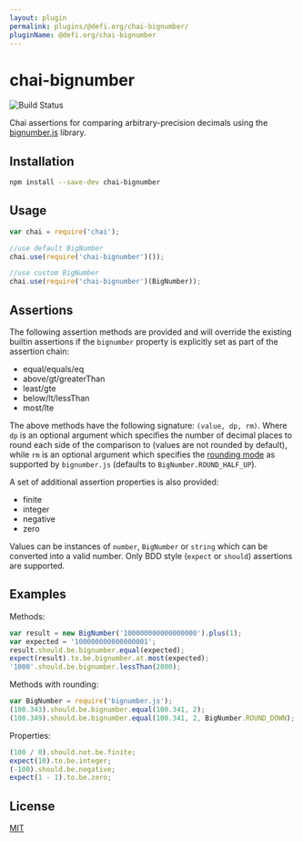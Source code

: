 ```yaml
---
layout: plugin
permalink: plugins/@defi.org/chai-bignumber/
pluginName: @defi.org/chai-bignumber
---
```


# chai-bignumber

![Build Status](https://github.com/asmarques/chai-bignumber/workflows/CI/badge.svg)

Chai assertions for comparing arbitrary-precision decimals using the [bignumber.js](https://github.com/MikeMcl/bignumber.js) library.

## Installation

```bash
npm install --save-dev chai-bignumber
```

## Usage

```javascript
var chai = require('chai');

//use default BigNumber
chai.use(require('chai-bignumber')());

//use custom BigNumber
chai.use(require('chai-bignumber')(BigNumber));
```

## Assertions

The following assertion methods are provided and will override the existing
builtin assertions if the `bignumber` property is explicitly set as part of
the assertion chain:
- equal/equals/eq
- above/gt/greaterThan
- least/gte
- below/lt/lessThan
- most/lte

The above methods have the following signature: `(value, dp, rm)`.
Where `dp` is an optional argument which specifies the number of decimal places
to round each side of the comparison to (values are not rounded by default),
while `rm` is an optional argument which specifies the
[rounding mode](https://mikemcl.github.io/bignumber.js/#constructor-properties)
as supported by `bignumber.js` (defaults to `BigNumber.ROUND_HALF_UP`).

A set of additional assertion properties is also provided:
- finite
- integer
- negative
- zero

Values can be instances of `number`, `BigNumber` or `string` which can be
converted into a valid number. Only BDD style (`expect` or `should`) assertions
are supported.

## Examples

Methods:

```javascript
var result = new BigNumber('100000000000000000').plus(1);
var expected = '100000000000000001';
result.should.be.bignumber.equal(expected);
expect(result).to.be.bignumber.at.most(expected);
'1000'.should.be.bignumber.lessThan(2000);
```

Methods with rounding:

```javascript
var BigNumber = require('bignumber.js');
(100.343).should.be.bignumber.equal(100.341, 2);
(100.349).should.be.bignumber.equal(100.341, 2, BigNumber.ROUND_DOWN);
```

Properties:

```javascript
(100 / 0).should.not.be.finite;
expect(10).to.be.integer;
(-100).should.be.negative;
expect(1 - 1).to.be.zero;
```

## License

[MIT](LICENSE)
